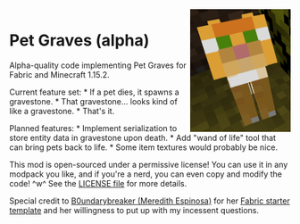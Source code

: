 <img src="icon.png" align="right" width="180px"/>

# Pet Graves (alpha)

Alpha-quality code implementing Pet Graves for Fabric and Minecraft 1.15.2.

Current feature set:
    * If a pet dies, it spawns a gravestone.
    * That gravestone... looks kind of like a gravestone. 
    * That's it.

Planned features:
    * Implement serialization to store entity data in gravestone upon death.
    * Add "wand of life" tool that can bring pets back to life.
    * Some item textures would probably be nice.

This mod is open-sourced under a permissive license! You can use it in any modpack you like, and if you're a nerd, you can even copy and modify the code! ^w^ See the [LICENSE file](LICENSE) for more details.

Special credit to [B0undarybreaker (Meredith Espinosa)](https://github.com/Boundarybreaker) for her [Fabric starter template](https://github.com/CottonMC/FabricStarter) and her willingness to put up with my incessent questions.

